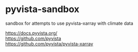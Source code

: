 # pyvista-sandbox
sandbox for attempts to use pyvista-xarray with climate data

https://docs.pyvista.org/ <br>
https://github.com/pyvista <br>
https://github.com/pyvista/pyvista-xarray <br>
